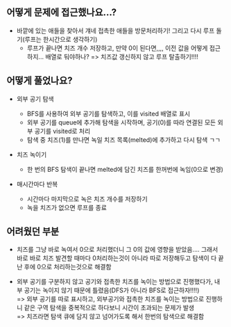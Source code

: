 ## 어떻게 문제에 접근했나요...?

- 바깥에 있는 애들을 찾아서 걔네 접촉한 애들을 방문처리하기! 그리고 다시 루프 돌기(루프는 한시간으로 생각하기)
  - 루프가 끝나면 치즈 개수 저장하고, 만약 0이 된다면,,,, 이전 값을 어떻게 접근하지... 배열로 둬야하나? => 치즈값 갱신하지 않고 루프 탈출하기!!!!

## 어떻게 풀었나요?

- 외부 공기 탐색

  - BFS를 사용하여 외부 공기를 탐색하고, 이를 visited 배열로 표시
  - 외부 공기를 queue에 추가해 탐색을 시작하며, 공기(0)를 따라 연결된 모든 외부 공기를 visited로 처리
  - 탐색 중 치즈(1)를 만나면 녹일 치즈 목록(melted)에 추가하고 다시 탐색 ㄱㄱ

- 치즈 녹이기

  - 한 번의 BFS 탐색이 끝나면 melted에 담긴 치즈를 한꺼번에 녹임(0으로 변경)

- 매시간마다 반복

  - 시간마다 마지막으로 녹은 치즈 개수를 저장하기
  - 녹을 치즈가 없으면 루프를 종료

## 어려웠던 부분

- 치즈를 그냥 바로 녹여서 0으로 처리했더니 그 0의 값에 영향을 받았음.... 그래서 바로 바로 치즈 발견할 때마다 0처리하는것이 아니라 따로 저장해두고 탐색이 다 끝난 후에 0으로 처리하는것으로 해결함

- 외부 공기를 구분하지 않고 공기와 접촉한 치즈를 녹이는 방법으로 진행했다가, 내부 공기는 녹이지 않기 때문에 틀렸음(DFS가 아니라 BFS로 접근하자!!!!)<br />
  => 외부 공기를 따로 표시하고, 외부공기와 접촉한 치즈를 녹이는 방법으로 진행하니 같은 구역 탐색을 중복적으로 하다보니 시간이 초과되는 문제가 발생 <br />
  => 치즈라면 탐색 큐에 담지 않고 넘어가도록 해서 한번의 탐색으로 해결함
